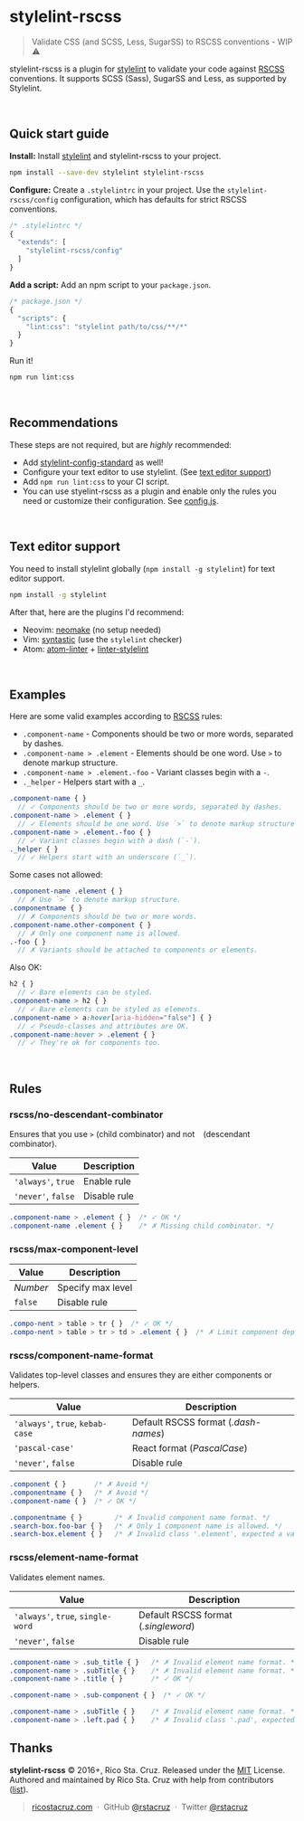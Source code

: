 # stylelint-rscss

> Validate CSS (and SCSS, Less, SugarSS) to RSCSS conventions - WIP :warning:

stylelint-rscss is a plugin for [stylelint] to validate your code against [RSCSS] conventions. It supports SCSS (Sass), SugarSS and Less, as supported by Stylelint.

<br>

## Quick start guide

**Install:** Install [stylelint] and stylelint-rscss to your project.

```sh
npm install --save-dev stylelint stylelint-rscss
```

**Configure:** Create a `.stylelintrc` in your project. Use the `stylelint-rscss/config` configuration, which has defaults for strict RSCSS conventions.

```js
/* .stylelintrc */
{
  "extends": [
    "stylelint-rscss/config"
  ]
}
```

**Add a script:** Add an npm script to your `package.json`.

```js
/* package.json */
{
  "scripts": {
    "lint:css": "stylelint path/to/css/**/*"
  }
}
```

Run it!

```sh
npm run lint:css
```

<br>

## Recommendations

These steps are not required, but are *highly* recommended:

- Add [stylelint-config-standard](https://www.npmjs.com/package/stylelint-config-standard) as well!
- Configure your text editor to use stylelint. (See [text editor support](#text-editor-support))
- Add `npm run lint:css` to your CI script.
- You can use styelint-rscss as a plugin and enable only the rules you need or customize their configuration. See [config.js](config.js).

<br>

## Text editor support

You need to install stylelint globally (`npm install -g stylelint`) for text editor support.

```sh
npm install -g stylelint
```

After that, here are the plugins I'd recommend:

- Neovim: [neomake](https://github.com/neomake/neomake) (no setup needed)
- Vim: [syntastic](https://github.com/scrooloose/syntastic) (use the `stylelint` checker)
- Atom: [atom-linter](https://github.com/AtomLinter/atom-linter) + [linter-stylelint](https://atom.io/packages/linter-stylelint)

<br>

## Examples

Here are some valid examples according to [RSCSS] rules:

- `.component-name` - Components should be two or more words, separated by dashes.
- `.component-name > .element` - Elements should be one word. Use `>` to denote markup structure.
- `.component-name > .element.-foo` - Variant classes begin with a `-`.
- `._helper` - Helpers start with a `_`.

```scss
.component-name { }
  // ✓ Components should be two or more words, separated by dashes.
.component-name > .element { }
  // ✓ Elements should be one word. Use `>` to denote markup structure.
.component-name > .element.-foo { }
  // ✓ Variant classes begin with a dash (`-`).
._helper { }
  // ✓ Helpers start with an underscore (`_`).
```

Some cases not allowed:

```scss
.component-name .element { }
  // ✗ Use `>` to denote markup structure.
.componentname { }
  // ✗ Components should be two or more words.
.component-name.other-component { }
  // ✗ Only one component name is allowed.
.-foo { }
  // ✗ Variants should be attached to components or elements.
```

Also OK:

```scss
h2 { }
  // ✓ Bare elements can be styled.
.component-name > h2 { }
  // ✓ Bare elements can be styled as elements.
.component-name > a:hover[aria-hidden="false"] { }
  // ✓ Pseudo-classes and attributes are OK.
.component-name:hover > .element { }
  // ✓ They're ok for components too.
```

<br>

## Rules

### rscss/no-descendant-combinator

Ensures that you use `>` (child combinator) and not ` ` (descendant combinator).

| Value | Description |
| --- | --- |
| `'always'`, `true` | Enable rule |
| `'never'`, `false` | Disable rule |

```css
.component-name > .element { }  /* ✓ OK */
.component-name .element { }    /* ✗ Missing child combinator. */
```

### rscss/max-component-level

| Value | Description |
| --- | --- |
| *Number* | Specify max level |
| `false` | Disable rule |

```css
.compo-nent > table > tr { }  /* ✓ OK */
.compo-nent > table > tr > td > .element { }  /* ✗ Limit component depth to 3. */
```

### rscss/component-name-format

Validates top-level classes and ensures they are either components or helpers.

| Value | Description |
| --- | --- |
| `'always'`, `true`, `kebab-case` | Default RSCSS format (*.dash-names*) |
| `'pascal-case'` | React format (*PascalCase*) |
| `'never'`, `false` | Disable rule |

```css
.component { }       /* ✗ Avoid */
.componentname { }   /* ✗ Avoid */
.component-name { }  /* ✓ OK */

.componentname { }        /* ✗ Invalid component name format. */
.search-box.foo-bar { }   /* ✗ Only 1 component name is allowed. */
.search-box.element { }   /* ✗ Invalid class '.element', expected a variant. */
```

### rscss/element-name-format

Validates element names.

| Value | Description |
| --- | --- |
| `'always'`, `true`, `single-word` | Default RSCSS format (*.singleword*) |
| `'never'`, `false` | Disable rule |

```css
.component-name > .sub_title { }   /* ✗ Invalid element name format. */
.component-name > .subTitle { }    /* ✗ Invalid element name format. */
.component-name > .title { }       /* ✓ OK */

.component-name > .sub-component { }  /* ✓ OK */

.component-name > .subTitle { }    /* ✗ Invalid element name format. */
.component-name > .left.pad { }    /* ✗ Invalid class '.pad', expected a variant. */
```

[stylelint]: http://stylelint.io/
[RSCSS]: http://rscss.io/

## Thanks

**stylelint-rscss** © 2016+, Rico Sta. Cruz. Released under the [MIT] License.<br>
Authored and maintained by Rico Sta. Cruz with help from contributors ([list][contributors]).

> [ricostacruz.com](http://ricostacruz.com) &nbsp;&middot;&nbsp;
> GitHub [@rstacruz](https://github.com/rstacruz) &nbsp;&middot;&nbsp;
> Twitter [@rstacruz](https://twitter.com/rstacruz)

[MIT]: http://mit-license.org/
[contributors]: http://github.com/rstacruz/stylelint-rscss/contributors
